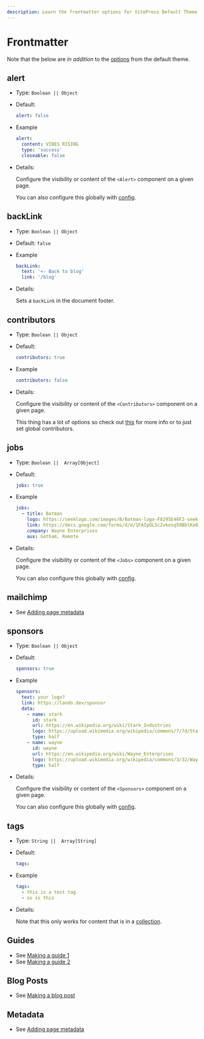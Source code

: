 ```yaml
---
description: Learn the frontmatter options for VitePress Default Theme Plus.
---
```


# Frontmatter

Note that the below are _in addition_ to the [options](https://vitepress.dev/reference/frontmatter-config) from the default theme.

## alert

* Type: `Boolean || Object`

* Default:

  ```yaml
  alert: false
  ```

* Example

  ```yaml
  alert:
    content: VIBES RISING
    type: 'success'
    closeable: false
  ```

* Details:

  Configure the visibility or content of the `<Alert>` component on a given page.

  You can also configure this globally with [config](./config.md#alert).

## backLink

* Type: `Boolean || Object`

* Default: `false`

* Example

  ```yaml
  backLink:
    text: '<- Back to blog'
    link: '/blog'
  ```

* Details:

  Sets a `backLink` in the document footer.

## contributors

* Type: `Boolean || Object`

* Default:

  ```yaml
  contributors: true
  ```

* Example

  ```yaml
  contributors: false
  ```

* Details:

  Configure the visibility or content of the `<Contributors>` component on a given page.

  This thing has a lot of options so check out [this](./config.md#contributors) for more info or to just set global contributors.

## jobs

* Type: `Boolean ||  Array[Object]`

* Default:

  ```yaml
  jobs: true
  ```

* Example

  ```yaml
  jobs:
    - title: Batman
      logo: https://seeklogo.com/images/B/Batman-logo-F8295E46F2-seeklogo.com.png
      link: https://docs.google.com/forms/d/e/1FAIpQLSc2vkesq59BblKo8ZX-R1hKTrHphh1kmsg4FgWV1WH5BKEjHQ/viewform
      company: Wayne Enterprises
      aux: Gotham, Remote
  ```

* Details:

  Configure the visibility or content of the `<Jobs>` component on a given page.

  You can also configure this globally with [config](./config.md#jobs).

## mailchimp

* See [Adding page metadata](./../guides/guide-signup)

## sponsors

* Type: `Boolean || Object`

* Default:

  ```yaml
  sponsors: true
  ```

* Example

  ```yaml
  sponsors:
    text: your logo?
    link: https://lando.dev/sponsor
    data:
      - name: stark
        id: stark
        url: https://en.wikipedia.org/wiki/Stark_Industries
        logo: https://upload.wikimedia.org/wikipedia/commons/7/7d/Stark_Industries.png
        type: half
      - name: wayne
        id: wayne
        url: https://en.wikipedia.org/wiki/Wayne_Enterprises
        logo: https://upload.wikimedia.org/wikipedia/commons/3/32/Wayne_Enterprises_%28DC_Comics_fictional_logo%29.png
        type: half
  ```

* Details:

  Configure the visibility or content of the `<Sponsors>` component on a given page.

  You can also configure this globally with [config](./config.md#sponsors).

## tags

* Type: `String ||  Array[String]`

* Default:

  ```yaml
  tags:
  ```

* Example

  ```yaml
  tags:
    - this is a test tag
    - so is this
  ```

* Details:

  Note that this only works for content that is in a [collection](./config.md#collections).

## Guides

* See [Making a guide 1](./../guides/making-a-guide)
* See [Making a guide 2](./../guides/making-a-guide-2)

## Blog Posts

* See [Making a blog post](./../blog/making-a-blog-post)

## Metadata

* See [Adding page metadata](./../guides/adding-page-metadata)
